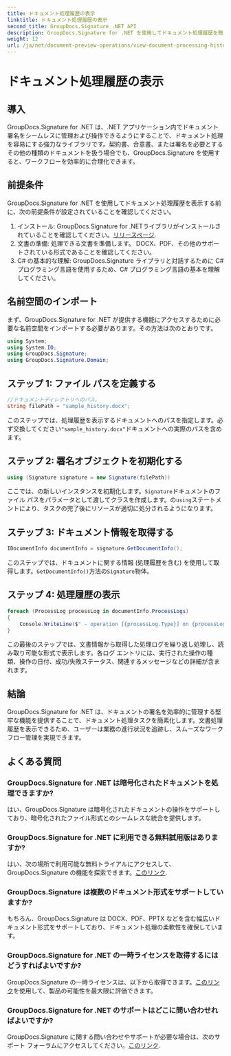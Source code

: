 ```yaml
---
title: ドキュメント処理履歴の表示
linktitle: ドキュメント処理履歴の表示
second_title: GroupDocs.Signature .NET API
description: GroupDocs.Signature for .NET を使用してドキュメント処理履歴を簡単に表示する方法を説明します。シームレスなワークフロー管理については、ステップバイステップのガイドに従ってください。
weight: 12
url: /ja/net/document-preview-operations/view-document-processing-history/
---
```


# ドキュメント処理履歴の表示

## 導入
GroupDocs.Signature for .NET は、.NET アプリケーション内でドキュメント署名をシームレスに管理および操作できるようにすることで、ドキュメント処理を容易にする強力なライブラリです。契約書、合意書、または署名を必要とするその他の種類のドキュメントを扱う場合でも、GroupDocs.Signature を使用すると、ワークフローを効率的に合理化できます。
## 前提条件
GroupDocs.Signature for .NET を使用してドキュメント処理履歴を表示する前に、次の前提条件が設定されていることを確認してください。
1. インストール: GroupDocs.Signature for .NETライブラリがインストールされていることを確認してください。[リリースページ](https://releases.groupdocs.com/signature/net/).
2. 文書の準備: 処理できる文書を準備します。 DOCX、PDF、その他のサポートされている形式であることを確認してください。
3. C# の基本的な理解: GroupDocs.Signature ライブラリと対話するために C# プログラミング言語を使用するため、C# プログラミング言語の基本を理解してください。

## 名前空間のインポート
まず、GroupDocs.Signature for .NET が提供する機能にアクセスするために必要な名前空間をインポートする必要があります。その方法は次のとおりです。
```csharp
using System;
using System.IO;
using GroupDocs.Signature;
using GroupDocs.Signature.Domain;
```
## ステップ 1: ファイル パスを定義する
```csharp
//ドキュメントディレクトリへのパス。
string filePath = "sample_history.docx";
```
このステップでは、処理履歴を表示するドキュメントへのパスを指定します。必ず交換してください`"sample_history.docx"`ドキュメントへの実際のパスを含めます。
## ステップ 2: 署名オブジェクトを初期化する
```csharp
using (Signature signature = new Signature(filePath))
```
ここでは、の新しいインスタンスを初期化します。`Signature`ドキュメントのファイル パスをパラメータとして渡してクラスを作成します。の`using`ステートメントにより、タスクの完了後にリソースが適切に処分されるようになります。
## ステップ 3: ドキュメント情報を取得する
```csharp
IDocumentInfo documentInfo = signature.GetDocumentInfo();
```
このステップでは、ドキュメントに関する情報 (処理履歴を含む) を使用して取得します。`GetDocumentInfo()`方法の`Signature`物体。
## ステップ 4: 処理履歴の表示
```csharp
foreach (ProcessLog processLog in documentInfo.ProcessLogs)
{
    Console.WriteLine($" - operation [{processLog.Type}] on {processLog.Date.ToShortDateString()}. Succeeded/Failed {processLog.Succeeded}/{processLog.Failed}. Message: {processLog.Message}");
}
```
この最後のステップでは、文書情報から取得した処理ログを繰り返し処理し、読み取り可能な形式で表示します。各ログ エントリには、実行された操作の種類、操作の日付、成功/失敗ステータス、関連するメッセージなどの詳細が含まれます。

## 結論
GroupDocs.Signature for .NET は、ドキュメントの署名を効率的に管理する堅牢な機能を提供することで、ドキュメント処理タスクを簡素化します。文書処理履歴を表示できるため、ユーザーは業務の進行状況を追跡し、スムーズなワークフロー管理を実現できます。
## よくある質問
### GroupDocs.Signature for .NET は暗号化されたドキュメントを処理できますか?
はい、GroupDocs.Signature は暗号化されたドキュメントの操作をサポートしており、暗号化されたファイル形式とのシームレスな統合を提供します。
### GroupDocs.Signature for .NET に利用できる無料試用版はありますか?
はい、次の場所で利用可能な無料トライアルにアクセスして、GroupDocs.Signature の機能を探索できます。[このリンク](https://releases.groupdocs.com/).
### GroupDocs.Signature は複数のドキュメント形式をサポートしていますか?
もちろん、GroupDocs.Signature は DOCX、PDF、PPTX などを含む幅広いドキュメント形式をサポートしており、ドキュメント処理の柔軟性を確保しています。
### GroupDocs.Signature for .NET の一時ライセンスを取得するにはどうすればよいですか?
 GroupDocs.Signature の一時ライセンスは、以下から取得できます。[このリンク](https://purchase.groupdocs.com/temporary-license/)を使用して、製品の可能性を最大限に評価できます。
### GroupDocs.Signature for .NET のサポートはどこに問い合わせればよいですか?
 GroupDocs.Signature に関する問い合わせやサポートが必要な場合は、次のサポート フォーラムにアクセスしてください。[このリンク](https://forum.groupdocs.com/c/signature/13).